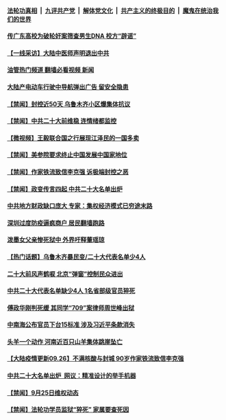 ####  [法轮功真相](../../../../basic/blob/master/README.md?t=09270901) &nbsp;|&nbsp; [九评共产党](../../../../9ping.md/blob/master/README.md?t=09270901) &nbsp;|&nbsp; [解体党文化](../../../../jtdwh.md/blob/master/README.md?t=09270901)  &nbsp;|&nbsp; [共产主义的终极目的](../../../../gczydzjmd.md/blob/master/README.md?t=09270901) &nbsp;|&nbsp; [魔鬼在统治我们的世界](../../../../mgztzwmdsj.md/blob/master/README.md?t=09270901) 

#### [传广东高校为破轮奸案筛查男生DNA 校方“辟谣”](../pages/prog204/a103537421.md?t=09270901) 

#### [【一线采访】大陆中医师声明退出中共](../pages/prog204/a103537331.md?t=09270901) 

#### [油管热门频道 翻墙必看视频 新闻](http://136.244.67.144:81/youtube.html?09270901)


#### [大陆产电动车行驶中导航弹出广告 留安全隐患](../pages/prog204/a103537312.md?t=09270901) 

#### [【禁闻】封控近50天 乌鲁木齐小区爆集体抗议](../pages/prog204/a103537220.md?t=09270901) 

#### [【禁闻】中共二十大前维稳 连情绪都监控](../pages/prog204/a103537231.md?t=09270901) 

#### [【微视频】王毅联合国之行展现江泽民的一国多卖](../pages/prog204/a103537224.md?t=09270901) 

#### [【禁闻】美参院要求终止中国发展中国家地位](../pages/prog204/a103537232.md?t=09270901) 


#### [【禁闻】作家铁流致信李克强 诉极端封控之恶](../pages/prog204/a103537235.md?t=09270901) 

#### [【禁闻】政变传言四起 中共二十大名单出炉](../pages/prog204/a103537227.md?t=09270901) 

#### [中共地方财政缺口庞大 专家：集权经济模式已穷途末路](../pages/prog204/a103537200.md?t=09270901) 


#### [深圳过度防疫逼疯商户 居民翻墙跑路](../pages/prog204/a103537094.md?t=09270901) 

#### [泼墨女父亲惨死狱中 外界吁释董瑶琼](../pages/prog204/a103537090.md?t=09270901) 

#### [【热门话题】乌鲁木齐暴民变/二十大代表名单少4人](../pages/prog204/a103537070.md?t=09270901) 



#### [二十大前风声鹤唳 北京“弹窗”控制民众进出](../pages/prog204/a103536993.md?t=09270901) 

#### [中共二十大代表名单缺少4人 1名省部级官员猝死](../pages/prog204/a103536940.md?t=09270901) 

#### [傅政华刚判死缓 其同学“709”案律师周世峰出狱](../pages/prog204/a103536934.md?t=09270901) 

#### [中南海公布官员下台15标准 涉及习近平条款消失](../pages/prog204/a103536935.md?t=09270901) 


#### [头羊一个动作 河南近百只山羊集体跳崖坠亡](../pages/prog204/a103536855.md?t=09270901) 

#### [【大陆疫情更新09.26】不满核酸与封城 90岁作家铁流致信李克强](../pages/prog204/a103516523.md?t=09270901) 

#### [中共二十大名单出炉  网议：精准设计的举手机器](../pages/prog204/a103536768.md?t=09270901) 

#### [【禁闻】9月25日维权动态](../pages/prog204/a103536689.md?t=09270901) 

#### [【禁闻】法轮功学员监狱“猝死” 家属要查死因](../pages/prog204/a103536712.md?t=09270901) 


<img src='http://gfw-breaker.win/goodnews/indexes/prog204.md' width='0px' height='0px'/>
